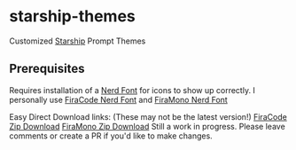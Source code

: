 # starship-themes
Customized [Starship](https://starship.rs/) Prompt Themes

## Prerequisites
Requires installation of a [Nerd Font](https://github.com/ryanoasis/nerd-fonts) for icons to show up correctly.
I personally use [FiraCode Nerd Font](https://github.com/ryanoasis/nerd-fonts/blob/master/patched-fonts/FiraCode) and [FiraMono Nerd Font](https://github.com/ryanoasis/nerd-fonts/blob/master/patched-fonts/FiraMono)

Easy Direct Download links: (These may not be the latest version!)
[FiraCode Zip Download](https://github.com/ryanoasis/nerd-fonts/releases/download/v3.3.0/FiraCode.zip)
[FiraMono Zip Download](https://github.com/ryanoasis/nerd-fonts/releases/download/v3.3.0/FiraMono.zip)
Still a work in progress.  Please leave comments or create a PR if you'd like to make changes.

